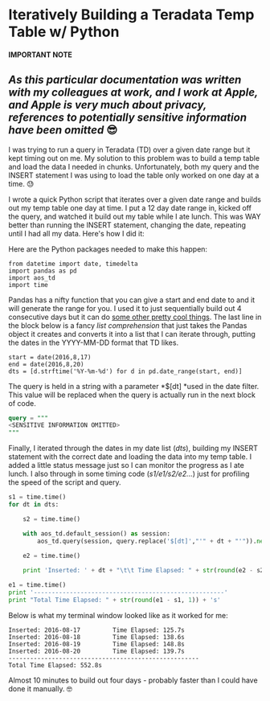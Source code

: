 
# Iteratively Building a Teradata Temp Table w/ Python

#### IMPORTANT NOTE ####
_As this particular documentation was written with my colleagues at work, and I work at Apple, and Apple is very much about privacy, references to potentially sensitive information have been omitted_ 😎
-----

I was trying to run a query in Teradata (TD) over a given date range but it kept timing out on me. My solution to this problem was to build a temp table and load the data I needed in chunks. Unfortunately, both my query and the INSERT statement I was using to load the table only worked on one day at a time. 😓

I wrote a quick Python script that iterates over a given date range and builds out my temp table one day at time. I put a 12 day date range in, kicked off the query, and watched it build out my table while I ate lunch. This was WAY better than running the INSERT statement, changing the date, repeating until I had all my data. Here's how I did it:

Here are the Python packages needed to make this happen:

```
from datetime import date, timedelta
import pandas as pd
import aos_td
import time
```

Pandas has a nifty function that you can give a start and end date to and it will generate the range for you. I used it to just sequentially build out 4 consecutive days but it can do [some other pretty cool things](http://pandas.pydata.org/pandas-docs/stable/timeseries.html#generating-ranges-of-timestamps). The last line in the block below is a fancy *list comprehension* that just takes the Pandas object it creates and converts it into a list that I can iterate through, putting the dates in the YYYY-MM-DD format that TD likes.

```
start = date(2016,8,17)
end = date(2016,8,20)
dts = [d.strftime('%Y-%m-%d') for d in pd.date_range(start, end)]
```

The query is held in a string with a parameter *$[dt] *used in the date filter. This value will be replaced when the query is actually run in the next block of code.

``` sql
query = """
<SENSITIVE INFORMATION OMITTED>
"""
```

Finally, I iterated through the dates in my date list (*dts*), building my INSERT statement with the correct date and loading the data into my temp table. I added a little status message just so I can monitor the progress as I ate lunch. I also through in some timing code (*s1/e1/s2/e2...*) just for profiling the speed of the script and query.

``` python
s1 = time.time()
for dt in dts:

    s2 = time.time()

    with aos_td.default_session() as session:
        aos_td.query(session, query.replace('$[dt]',"'" + dt + "'")).next()
    
    e2 = time.time()

    print 'Inserted: ' + dt + "\t\t Time Elapsed: " + str(round(e2 - s2, 1)) + 's'

e1 = time.time()
print '-----------------------------------------------------'
print "Total Time Elapsed: " + str(round(e1 - s1, 1)) + 's'
```

Below is what my terminal window looked like as it worked for me:

```
Inserted: 2016-08-17         Time Elapsed: 125.7s
Inserted: 2016-08-18         Time Elapsed: 138.6s
Inserted: 2016-08-19         Time Elapsed: 148.8s
Inserted: 2016-08-20         Time Elapsed: 139.7s
-----------------------------------------------------
Total Time Elapsed: 552.8s
```

Almost 10 minutes to build out four days - probably faster than I could have done it manually. 🤓
